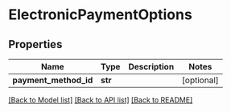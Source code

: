 # ElectronicPaymentOptions

## Properties
Name | Type | Description | Notes
------------ | ------------- | ------------- | -------------
**payment_method_id** | **str** |  | [optional] 

[[Back to Model list]](../README.md#documentation-for-models) [[Back to API list]](../README.md#documentation-for-api-endpoints) [[Back to README]](../README.md)

